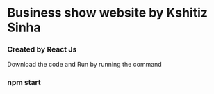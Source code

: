# Business show website by Kshitiz Sinha 

### Created by React Js

Download the code and Run by running the command 
### npm start ###

